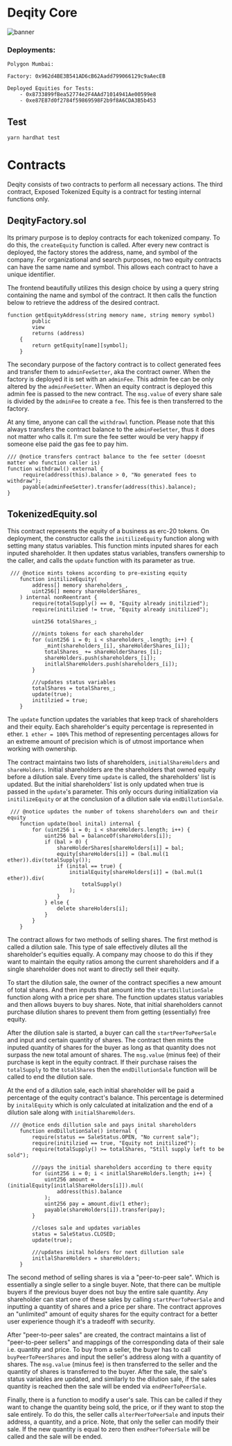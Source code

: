 # Deqity Core
![banner](https://user-images.githubusercontent.com/108776533/185813055-c8151606-34c7-46f4-8229-bfac05caf27c.png)

### Deployments:

```
Polygon Mumbai:

Factory: 0x962d4BE3B541AD6cB62Aadd799066129c9aAecEB

Deployed Equities for Tests: 
    - 0x8733899fBea52774e2F4AAd71014941Ae00599e8
    - 0xe87E87d0f2784f59869598F2b9f8A6CDA3B5b453
```

## Test

```
yarn hardhat test
```

# Contracts
Deqity consists of two contracts to perform all necessary actions. The third contract, Exposed Tokenized Equity is a contract for testing internal functions only.

## DeqityFactory.sol
Its primary purpose is to deploy contracts for each tokenized company. To do this, the  ```createEquity```  function is called. After every new contract is deployed, the factory stores the address, name, and symbol of the company. For organizational and search purposes, no two equity contracts can have the same name and symbol. This allows each contract to have a unique identifier. 

The frontend beautifully utilizes this design choice by using a query string containing the name and symbol of the contract. It then calls the function below to retrieve the address of the desired contract.

```solidity
function getEquityAddress(string memory name, string memory symbol)
        public
        view
        returns (address)
    {
        return getEquity[name][symbol];
    }
```
The secondary purpose of the factory contract is to collect generated fees and transfer them to ```adminFeeSetter```, aka the contract owner. When the factory is deployed it is set with an ```adminFee```. This admin fee can be only altered by the ```adminFeeSetter```. When an equity contract is deployed this admin fee is passed to the new contract. The ```msg.value``` of every share sale is divided by the ```adminFee``` to create a ```fee```. This fee is then transferred to the factory. 

At any time, anyone can call the ```withdrawl``` function. Please note that this always transfers the contract balance to the ```adminFeeSetter```, thus it does not matter who calls it. I'm sure the fee setter would be very happy if someone else paid the gas fee to pay him. 

```solidity
/// @notice transfers contract balance to the fee setter (doesnt matter who function caller is)
function withdrawl() external {
     require(address(this).balance > 0, "No generated fees to withdraw");
     payable(adminFeeSetter).transfer(address(this).balance);
}
```

## TokenizedEquity.sol
This contract represents the equity of a business as erc-20 tokens. On deployment, the constructor calls the ```initilizeEquity``` function along with setting many status variables. This function mints inputed shares for each inputed shareholder. It then updates status variables, transfers ownership to the caller, and calls the ```update``` function with its parameter as true. 

```solidity
 /// @notice mints tokens according to pre-existing equity
    function initilizeEquity(
        address[] memory shareholders_,
        uint256[] memory shareHolderShares_
    ) internal nonReentrant {
        require(totalSupply() == 0, "Equity already initilzied");
        require(initilzied != true, "Equity already initilized");

        uint256 totalShares_;

        ///mints tokens for each shareholder
        for (uint256 i = 0; i < shareholders_.length; i++) {
            _mint(shareholders_[i], shareHolderShares_[i]);
            totalShares_ += shareHolderShares_[i];
            shareHolders.push(shareholders_[i]);
            initlalShareHolders.push(shareholders_[i]);
        }

        ///updates status variables
        totalShares = totalShares_;
        update(true);
        initilzied = true;
    }
  ```
  
The ```update``` function updates the variables that keep track of shareholders and their equity. Each shareholder's equity percentage is represented in ether. ```1 ether = 100%``` This method of representing percentages allows for an extreme amount of precision which is of utmost importance when working with ownership. 

The contract maintains two lists of shareholders, ```initialShareHolders``` and ```shareHolders```. Initial shareholders are the shareholders that owned equity before a dilution sale. Every time ```update``` is called, the shareholders' list is updated. But the initial shareholders' list is only updated when true is passed in the ```update```'s parameter. This only occurs during initialization via ```initilizeEquity``` or at the conclusion of a dilution sale via ```endDillutionSale```.

```solidity
 /// @notice updates the number of tokens shareholders own and their equity
    function update(bool inital) internal {
        for (uint256 i = 0; i < shareHolders.length; i++) {
            uint256 bal = balanceOf(shareHolders[i]);
            if (bal > 0) {
                shareHolderShares[shareHolders[i]] = bal;
                equity[shareHolders[i]] = (bal.mul(1 ether)).div(totalSupply());
                if (inital == true) {
                    initialEquity[shareHolders[i]] = (bal.mul(1 ether)).div(
                        totalSupply()
                    );
                }
            } else {
                delete shareHolders[i];
            }
        }
    }
```

The contract allows for two methods of selling shares. The first method is called a dilution sale. This type of sale effectively dilutes all the shareholder's equities equally. A company may choose to do this if they want to maintain the equity ratios among the current shareholders and if a single shareholder does not want to directly sell their equity. 

To start the dilution sale, the owner of the contract specifies a new amount of total shares. And then inputs that amount into the ```startDillutionSale``` function along with a price per share. The function updates status variables and then allows buyers to buy shares. Note, that initial shareholders cannot purchase dilution shares to prevent them from getting (essentially) free equity.

After the dilution sale is started, a buyer can call the ```startPeerToPeerSale``` and input and certain quantity of shares. The contract then mints the inputed quantity of shares for the buyer as long as that quantity does not surpass the new total amount of shares. The ```msg.value``` (minus fee) of their purchase is kept in the equity contract. If their purchase raises the ```totalSupply``` to the ```totalShares``` then the ```endDillutionSale``` function will be called to end the dilution sale.

At the end of a dilution sale, each initial shareholder will be paid a percentage of the equity contract's balance. This percentage is determined by ```initalEquity``` which is only calculated at initalization and the end of a dilution sale along with ```initialShareHolders```.

```solidity 
 /// @notice ends dillution sale and pays inital shareholders
    function endDillutionSale() internal {
        require(status == SaleStatus.OPEN, "No current sale");
        require(initilzied == true, "Equity not initilized");
        require(totalSupply() >= totalShares, "Still supply left to be sold");

        ///pays the initial shareholders according to there equity
        for (uint256 i = 0; i < initlalShareHolders.length; i++) {
            uint256 amount = (initialEquity[initlalShareHolders[i]]).mul(
                address(this).balance
            );
            uint256 pay = amount.div(1 ether);
            payable(shareHolders[i]).transfer(pay);
        }

        //closes sale and updates variables
        status = SaleStatus.CLOSED;
        update(true);

        ///updates inital holders for next dillution sale
        initlalShareHolders = shareHolders;
    }
```

The second method of selling shares is via a "peer-to-peer sale". Which is essentially a single seller to a single buyer. Note, that there can be multiple buyers if the previous buyer does not buy the entire sale quantity. Any shareholder can start one of these sales by calling ```startPeerToPeerSale``` and inputting a quantity of shares and a price per share. The contract approves an "unlimited" amount of equity shares for the equity contract for a better user experience though it's a tradeoff with security.

After "peer-to-peer sales" are created, the contract maintains a list of "peer-to-peer sellers" and mappings of the corresponding data of their sale i.e. quantity and price. To buy from a seller, the buyer has to call ```buyPeerToPeerShares``` and input the seller's address along with a quantity of shares. The ```msg.value``` (minus fee) is then transferred to the seller and the quantity of shares is transferred to the buyer. After the sale, the sale's status variables are updated, and similarly to the dilution sale, if the sales quantity is reached then the sale will be ended via ```endPeerToPeerSale```.

Finally, there is a function to modify a user's sale. This can be called if they want to change the quantity being sold, the price, or if they want to stop the sale entirely. To do this, the seller calls ```alterPeerToPeerSale``` and inputs their address, a quantity, and a price. Note, that only the seller can modify their sale. If the new quantity is equal to zero then ```endPeerToPeerSale``` will be called and the sale will be ended.
